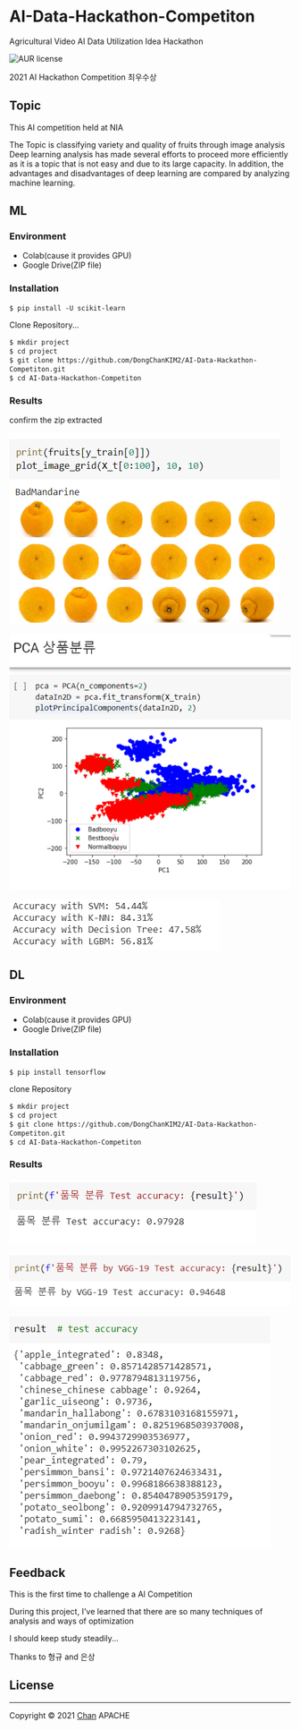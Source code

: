 # AI-Data-Hackathon-Competiton
Agricultural Video AI Data Utilization Idea Hackathon

![AUR license](https://img.shields.io/aur/license/android-studio)

2021 AI Hackathon Competition 최우수상



## Topic

This AI competition held at NIA 

The Topic is classifying variety and quality of fruits through image analysis  
Deep learning analysis has made several efforts to proceed more efficiently as it is a topic that is not easy and due to its large capacity.
In addition, the advantages and disadvantages of deep learning are compared by analyzing machine learning.



## ML

### Environment

- Colab(cause it provides GPU)
- Google Drive(ZIP file)

### Installation

```
$ pip install -U scikit-learn
```

Clone Repository...

```
$ mkdir project
$ cd project
$ git clone https://github.com/DongChanKIM2/AI-Data-Hackathon-Competiton.git
$ cd AI-Data-Hackathon-Competiton
```

### Results

confirm the zip extracted

![image-20210408153737035](README.assets/image-20210408153737035.png)

![image-20210408153810047](README.assets/image-20210408153810047.png)

![image-20210408153843925](README.assets/image-20210408153843925.png)



## DL

### Environment

- Colab(cause it provides GPU)
- Google Drive(ZIP file)

### Installation

```
$ pip install tensorflow
```

clone Repository

```
$ mkdir project
$ cd project
$ git clone https://github.com/DongChanKIM2/AI-Data-Hackathon-Competiton.git
$ cd AI-Data-Hackathon-Competiton
```

### Results

![image-20210408171646203](README.assets/image-20210408171646203.png)

![image-20210408171656530](README.assets/image-20210408171656530.png)

![image-20210408172902704](README.assets/image-20210408172902704.png)



## Feedback

This is the first time to challenge a AI Competition 

During this project, I've learned that there are so many techniques of analysis and ways of optimization

I should keep study steadily...

Thanks to 형규 and 은상



## License

----
Copyright © 2021 [Chan](https://github.com/DongChanKIM2)
APACHE

